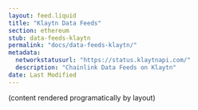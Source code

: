 ```yaml
---
layout: feed.liquid
title: "Klaytn Data Feeds"
section: ethereum
stub: data-feeds-klaytn
permalink: "docs/data-feeds-klaytn/"
metadata:
  networkstatusurl: "https://status.klaytnapi.com/"
  description: "Chainlink Data Feeds on Klaytn"
date: Last Modified
---
```

(content rendered programatically by layout)
